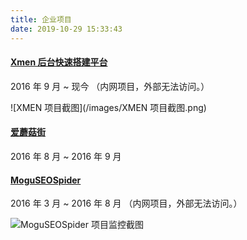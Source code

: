 ```yaml
---
title: 企业项目
date: 2019-10-29 15:33:43
---
```


#### [Xmen 后台快速搭建平台](http://xmen.meili-inc.com/)

2016 年 9 月 ~ 现今  （内网项目，外部无法访问。）

![XMEN 项目截图](/images/XMEN 项目截图.png)

#### [爱蘑菇街](http://ai.mogujie.com/)

2016 年 8 月 ~ 2016 年 9 月

#### [MoguSEOSpider](http://sentry.mogujie.org/#/app/board/659/)

2016 年 3 月 ~ 2016 年 8 月  （内网项目，外部无法访问。）

![MoguSEOSpider 项目监控截图](/images/MoguSEOSpider.png)
